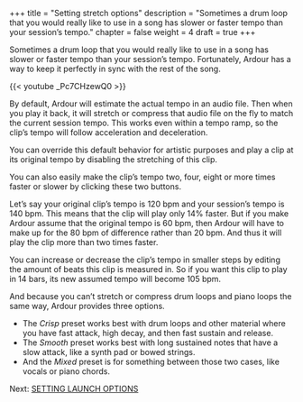 +++
title = "Setting stretch options"
description = "Sometimes a drum loop that you would really like to use in a song has slower or faster tempo than your session’s tempo."
chapter = false
weight = 4
draft = true
+++

Sometimes a drum loop that you would really like to use in a song has slower or faster tempo than your session’s tempo. Fortunately, Ardour has a way to keep it perfectly in sync with the rest of the song.

{{< youtube _Pc7CHzewQ0 >}}

By default, Ardour will estimate the actual tempo in an audio file. Then when you play it back, it will stretch or compress that audio file on the fly to match the current session tempo. This works even within a tempo ramp, so the clip’s tempo will follow acceleration and deceleration.

You can override this default behavior for artistic purposes and play a clip at its original tempo by disabling the stretching of this clip.

<!-- FIXME SCREENSHOT -->

You can also easily make the clip’s tempo two, four, eight or more times faster or slower by clicking these two buttons.

<!-- FIXME SCREENSHOT -->

Let’s say your original clip’s tempo is 120 bpm and your session’s tempo is 140 bpm. This means that the clip will play only 14% faster. But if you make Ardour assume that the original tempo is 60 bpm, then Ardour will have to make up for the 80 bpm of difference rather than 20 bpm. And thus it will play the clip more than two times faster.

You can increase or decrease the clip’s tempo in smaller steps by editing the amount of beats this clip is measured in. So if you want this clip to play in 14 bars, its new assumed tempo will become 105 bpm.

<!-- FIXME SCREENSHOT -->

And because you can’t stretch or compress drum loops and piano loops the same way, Ardour provides three options.

<!-- FIXME SCREENSHOT -->

- The _Crisp_ preset works best with drum loops and other material where you have fast attack, high decay, and then fast sustain and release.
- The _Smooth_ preset works best with long sustained notes that have a slow attack, like a synth pad or bowed strings.
- And the _Mixed_ preset is for something between those two cases, like vocals or piano chords.

Next: [SETTING LAUNCH OPTIONS](../setting-launch-options)
